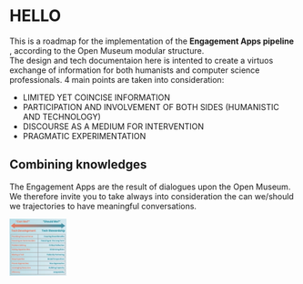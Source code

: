 # HELLO
This is a roadmap for the implementation of the <b> Engagement Apps pipeline </b>, according to the Open Museum modular structure. <br>
The design and tech documentaion here is intented to create a virtuos exchange of information for both humanists and computer science professionals. 4 main points are taken into consideration: <br>
- LIMITED YET COINCISE INFORMATION <br>
- PARTICIPATION AND INVOLVEMENT OF BOTH SIDES (HUMANISTIC AND TECHNOLOGY) <br>
- DISCOURSE AS A MEDIUM FOR INTERVENTION <br>
- PRAGMATIC EXPERIMENTATION <br>



## Combining knowledges
The Engagement Apps are the result of dialogues upon the Open Museum. We therefore invite you to take always into consideration the can we/should we trajectories to have meaningful conversations.

<img src="polarities.png" alt="canshould" style="height: 100px; width:100px;"/>
